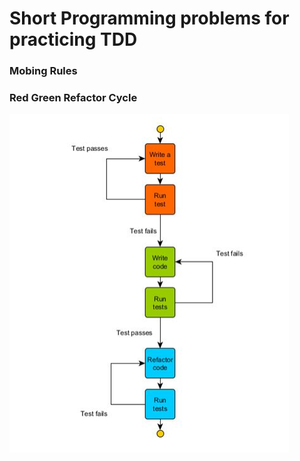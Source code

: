 # Short Programming problems for practicing TDD


### Mobing Rules





### Red Green Refactor Cycle
![img.png](img.png)


